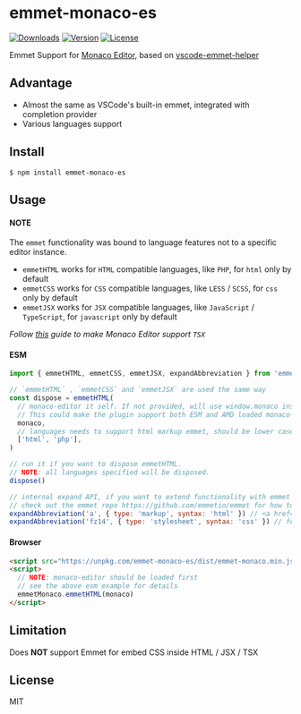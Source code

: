 # emmet-monaco-es

<p>
  <a href="https://npmcharts.com/compare/emmet-monaco-es?minimal=true"><img src="https://img.shields.io/npm/dm/emmet-monaco-es.svg" alt="Downloads"></a>
  <a href="https://www.npmjs.com/package/emmet-monaco-es"><img src="https://img.shields.io/npm/v/emmet-monaco-es.svg" alt="Version"></a>
  <a href="https://www.npmjs.com/package/emmet-monaco-es"><img src="https://img.shields.io/npm/l/emmet-monaco-es.svg" alt="License"></a>
</p>

Emmet Support for [Monaco Editor](https://github.com/Microsoft/monaco-editor), based on [vscode-emmet-helper](https://github.com/microsoft/vscode-emmet-helper)

## Advantage

- Almost the same as VSCode's built-in emmet, integrated with completion provider
- Various languages support

## Install

```shell
$ npm install emmet-monaco-es
```

## Usage

#### NOTE

The `emmet` functionality was bound to language features not to a specific editor instance.

- `emmetHTML` works for `HTML` compatible languages, like `PHP`, for `html` only by default
- `emmetCSS` works for `CSS` compatible languages, like `LESS` / `SCSS`, for `css` only by default
- `emmetJSX` works for `JSX` compatible languages, like `JavaScript` / `TypeScript`, for `javascript` only by default

_Follow [this](https://github.com/microsoft/monaco-editor/issues/264#issuecomment-654578687) guide to make Monaco Editor support `TSX`_

#### ESM

```javascript
import { emmetHTML, emmetCSS, emmetJSX, expandAbbreviation } from 'emmet-monaco-es'

// `emmetHTML` , `emmetCSS` and `emmetJSX` are used the same way
const dispose = emmetHTML(
  // monaco-editor it self. If not provided, will use window.monaco instead.
  // This could make the plugin support both ESM and AMD loaded monaco-editor
  monaco,
  // languages needs to support html markup emmet, should be lower case.
  ['html', 'php'],
)

// run it if you want to dispose emmetHTML.
// NOTE: all languages specified will be disposed.
dispose()

// internal expand API, if you want to extend functionality with emmet
// check out the emmet repo https://github.com/emmetio/emmet for how to use it
expandAbbreviation('a', { type: 'markup', syntax: 'html' }) // <a href=""></a>
expandAbbreviation('fz14', { type: 'stylesheet', syntax: 'css' }) // font-size: 14px;
```

#### Browser

```html
<script src="https://unpkg.com/emmet-monaco-es/dist/emmet-monaco.min.js"></script>
<script>
  // NOTE: monaco-editor should be loaded first
  // see the above esm example for details
  emmetMonaco.emmetHTML(monaco)
</script>
```

## Limitation

Does **NOT** support Emmet for embed CSS inside HTML / JSX / TSX

## License

MIT
